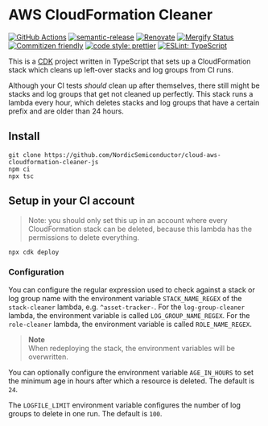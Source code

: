 # AWS CloudFormation Cleaner

[![GitHub Actions](https://github.com/NordicSemiconductor/cloud-aws-cloudformation-cleaner-js/workflows/Test%20and%20Release/badge.svg)](https://github.com/NordicSemiconductor/cloud-aws-cloudformation-cleaner-js/actions)
[![semantic-release](https://img.shields.io/badge/%20%20%F0%9F%93%A6%F0%9F%9A%80-semantic--release-e10079.svg)](https://github.com/semantic-release/semantic-release)
[![Renovate](https://img.shields.io/badge/renovate-enabled-brightgreen.svg)](https://renovatebot.com)
[![Mergify Status](https://img.shields.io/endpoint.svg?url=https://gh.mergify.io/badges/NordicSemiconductor/cloud-aws-cloudformation-cleaner-js)](https://mergify.io)
[![Commitizen friendly](https://img.shields.io/badge/commitizen-friendly-brightgreen.svg)](http://commitizen.github.io/cz-cli/)
[![code style: prettier](https://img.shields.io/badge/code_style-prettier-ff69b4.svg)](https://github.com/prettier/prettier/)
[![ESLint: TypeScript](https://img.shields.io/badge/ESLint-TypeScript-blue.svg)](https://github.com/typescript-eslint/typescript-eslint)

This is a [CDK](https://github.com/aws/aws-cdk) project written in TypeScript
that sets up a CloudFormation stack which cleans up left-over stacks and log
groups from CI runs.

Although your CI tests _should_ clean up after themselves, there still might be
stacks and log groups that get not cleaned up perfectly. This stack runs a
lambda every hour, which deletes stacks and log groups that have a certain
prefix and are older than 24 hours.

## Install

    git clone https://github.com/NordicSemiconductor/cloud-aws-cloudformation-cleaner-js
    npm ci
    npx tsc

## Setup in your CI account

> Note: you should only set this up in an account where every CloudFormation
> stack can be deleted, because this lambda has the permissions to delete
> everything.

    npx cdk deploy

### Configuration

You can configure the regular expression used to check against a stack or log
group name with the environment variable `STACK_NAME_REGEX` of the
`stack-cleaner` lambda, e.g. `^asset-tracker-`. For the `log-group-cleaner`
lambda, the environment variable is called `LOG_GROUP_NAME_REGEX`. For the
`role-cleaner` lambda, the environment variable is called `ROLE_NAME_REGEX`.

> **Note**  
> When redeploying the stack, the environment variables will be overwritten.

You can optionally configure the environment variable `AGE_IN_HOURS` to set the
minimum age in hours after which a resource is deleted. The default is `24`.

The `LOGFILE_LIMIT` environment variable configures the number of log groups to
delete in one run. The default is `100`.
